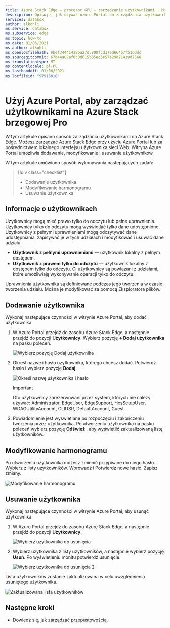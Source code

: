 ```yaml
---
title: Azure Stack Edge — procesor GPU — zarządzanie użytkownikami | Microsoft Docs
description: Opisuje, jak używać Azure Portal do zarządzania użytkownikami w usłudze Azure Stack Edge w procesorze GPU.
services: databox
author: alkohli
ms.service: databox
ms.subservice: edge
ms.topic: how-to
ms.date: 01/05/2021
ms.author: alkohli
ms.openlocfilehash: 0bef344414a9ba27d5808fcd17ed664b7f51bddc
ms.sourcegitcommit: 67b44a02af0c8d615b35ec5e57a29d21419d7668
ms.translationtype: MT
ms.contentlocale: pl-PL
ms.lasthandoff: 01/06/2021
ms.locfileid: "97916010"
---
```

# <a name="use-the-azure-portal-to-manage-users-on-your-azure-stack-edge-pro"></a>Użyj Azure Portal, aby zarządzać użytkownikami na Azure Stack brzegowej Pro

<!--[!INCLUDE [applies-to-skus](../../includes/azure-stack-edge-applies-to-all-sku.md)]-->

W tym artykule opisano sposób zarządzania użytkownikami na Azure Stack Edge. Możesz zarządzać Azure Stack Edge przy użyciu Azure Portal lub za pośrednictwem lokalnego interfejsu użytkownika sieci Web. Witryna Azure Portal umożliwia dodawanie, modyfikowanie i usuwanie użytkowników.

W tym artykule omówiono sposób wykonywania następujących zadań:

> [!div class="checklist"]
> * Dodawanie użytkownika
> * Modyfikowanie harmonogramu
> * Usuwanie użytkownika

## <a name="about-users"></a>Informacje o użytkownikach

Użytkownicy mogą mieć prawo tylko do odczytu lub pełne uprawnienia. Użytkownicy tylko do odczytu mogą wyświetlać tylko dane udostępnione. Użytkownicy z pełnymi uprawnieniami mogą odczytywać dane udostępniania, zapisywać je w tych udziałach i modyfikować i usuwać dane udziału.

 - **Użytkownik z pełnymi uprawnieniami** — użytkownik lokalny z pełnym dostępem.
 - **Użytkownik z prawem tylko do odczytu** — użytkownik lokalny z dostępem tylko do odczytu. Ci użytkownicy są powiązani z udziałami, które umożliwiają wykonywanie operacji tylko do odczytu.

Uprawnienia użytkownika są definiowane podczas jego tworzenia w czasie tworzenia udziału. Można je modyfikować za pomocą Eksploratora plików.


## <a name="add-a-user"></a>Dodawanie użytkownika

Wykonaj następujące czynności w witrynie Azure Portal, aby dodać użytkownika.

1. W Azure Portal przejdź do zasobu Azure Stack Edge, a następnie przejdź do pozycji **Użytkownicy**. Wybierz pozycję **+ Dodaj użytkownika** na pasku poleceń.

    ![Wybierz pozycję Dodaj użytkownika](media/azure-stack-edge-j-series-manage-users/add-user-1.png)

2. Określ nazwę i hasło użytkownika, którego chcesz dodać. Potwierdź hasło i wybierz pozycję **Dodaj**.

    ![Określ nazwę użytkownika i hasło](media/azure-stack-edge-j-series-manage-users/add-user-2.png)

    > [!IMPORTANT] 
    > Oto użytkownicy zarezerwowani przez system, których nie należy używać: Administrator, EdgeUser, EdgeSupport, HcsSetupUser, WDAGUtilityAccount, CLIUSR, DefaultAccount, Guest.  

3. Powiadomienie jest wyświetlane po rozpoczęciu i zakończeniu tworzenia przez użytkownika. Po utworzeniu użytkownika na pasku poleceń wybierz pozycję **Odśwież** , aby wyświetlić zaktualizowaną listę użytkowników.


## <a name="modify-user"></a>Modyfikowanie harmonogramu

Po utworzeniu użytkownika możesz zmienić przypisane do niego hasło. Wybierz z listy użytkowników. Wprowadź i Potwierdź nowe hasło. Zapisz zmiany.

![Modyfikowanie harmonogramu](media/azure-stack-edge-j-series-manage-users/modify-user-1.png)


## <a name="delete-a-user"></a>Usuwanie użytkownika

Wykonaj następujące czynności w witrynie Azure Portal, aby usunąć użytkownika.


1. W Azure Portal przejdź do zasobu Azure Stack Edge, a następnie przejdź do pozycji **Użytkownicy**.

    ![Wybierz użytkownika do usunięcia](media/azure-stack-edge-j-series-manage-users/delete-user-1.png)

2. Wybierz użytkownika z listy użytkowników, a następnie wybierz pozycję **Usuń**. Po wyświetleniu monitu potwierdź usunięcie.

    ![Wybierz użytkownika do usunięcia 2](media/azure-stack-edge-j-series-manage-users/delete-user-2.png)

Lista użytkowników zostanie zaktualizowana w celu uwzględnienia usuniętego użytkownika.

![Zaktualizowana lista użytkowników](media/azure-stack-edge-j-series-manage-users/delete-user-4.png)

## <a name="next-steps"></a>Następne kroki

- Dowiedz się, jak [zarządzać przepustowością](azure-stack-edge-j-series-manage-bandwidth-schedules.md).
